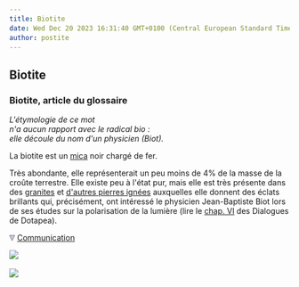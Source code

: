```yaml
---
title: Biotite
date: Wed Dec 20 2023 16:31:40 GMT+0100 (Central European Standard Time)
author: postite
---
```


## Biotite
### Biotite, article du glossaire
 _L'étymologie de ce mot  
n'a aucun rapport avec le radical bio :  
elle découle du nom d'un physicien (Biot)._

La biotite est un [mica](mica.html) noir chargé de fer.

Très abondante, elle représenterait un peu moins de 4% de la masse de la croûte terrestre. Elle existe peu à l'état pur, mais elle est très présente dans des [granites](granit.html) et [d'autres pierres ignées](autrespierresign.html) auxquelles elle donnent des éclats brillants qui, précisément, ont intéressé le physicien Jean-Baptiste Biot lors de ses études sur la polarisation de la lumière (lire le [chap. VI](chap06polaris.html) des Dialogues de Dotapea).



![](images/flechebas.gif) [Communication](http://www.artrealite.com/annonceurs.htm) 

[![](https://cbonvin.fr/sites/regie.artrealite.com/visuels/campagne1.png)](index-2.html#20131014)

![](https://cbonvin.fr/sites/regie.artrealite.com/visuels/campagne2.png)